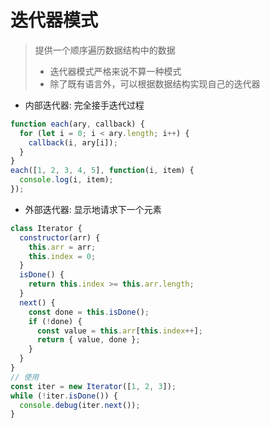 # 迭代器模式

> 提供一个顺序遍历数据结构中的数据
>
> - 迭代器模式严格来说不算一种模式
> - 除了既有语言外，可以根据数据结构实现自己的迭代器

- 内部迭代器: 完全接手迭代过程

```javascript
function each(ary, callback) {
  for (let i = 0; i < ary.length; i++) {
    callback(i, ary[i]);
  }
}
each([1, 2, 3, 4, 5], function(i, item) {
  console.log(i, item);
});
```

- 外部迭代器: 显示地请求下一个元素

```javascript
class Iterator {
  constructor(arr) {
    this.arr = arr;
    this.index = 0;
  }
  isDone() {
    return this.index >= this.arr.length;
  }
  next() {
    const done = this.isDone();
    if (!done) {
      const value = this.arr[this.index++];
      return { value, done };
    }
  }
}
// 使用
const iter = new Iterator([1, 2, 3]);
while (!iter.isDone()) {
  console.debug(iter.next());
}
```
